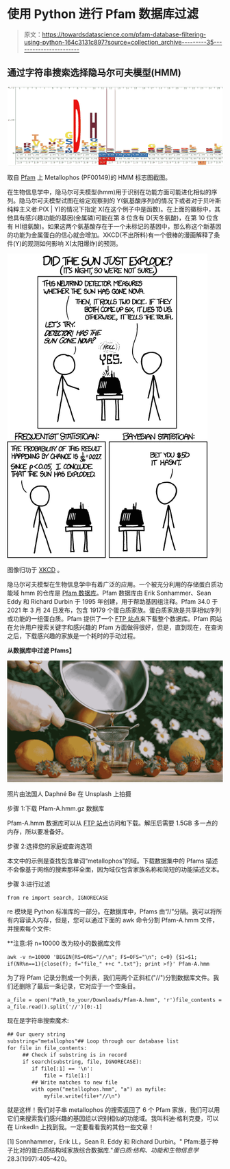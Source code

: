 # 使用 Python 进行 Pfam 数据库过滤

> 原文：<https://towardsdatascience.com/pfam-database-filtering-using-python-164c3131c897?source=collection_archive---------35----------------------->

## 通过字符串搜索选择隐马尔可夫模型(HMM)

![](img/19dfc0c98ba822e4aec50e832fa62b5f.png)

取自 [Pfam](https://pfam.xfam.org/family/PF00149#tabview=tab4) 上 Metallophos (PF00149)的 HMM 标志图截图。

在生物信息学中，隐马尔可夫模型(hmm)用于识别在功能方面可能进化相似的序列。隐马尔可夫模型试图在给定观察到的 Y(氨基酸序列)的情况下或者对于贝叶斯纯粹主义者:P(X | Y)的情况下指定 X(在这个例子中是函数)。在上面的徽标中，其他具有感兴趣功能的基因(金属磷)可能在第 8 位含有 D(天冬氨酸)，在第 10 位含有 H(组氨酸)。如果这两个氨基酸存在于一个未标记的基因中，那么称这个新基因的功能为金属蛋白的信心就会增加。XKCD(不出所料)有一个很棒的漫画解释了条件(Y)的观测如何影响 X(太阳爆炸)的预测。

![](img/0250a5bb28242ac9d833f2ed86990b73.png)

图像归功于 [XKCD](https://xkcd.com/1132/) 。

隐马尔可夫模型在生物信息学中有着广泛的应用。一个被充分利用的存储蛋白质功能域 hmm 的仓库是 [Pfam 数据库](https://pfam.xfam.org/)。Pfam 数据库由 Erik Sonhammer、Sean Eddy 和 Richard Durbin 于 1995 年创建，用于帮助基因组注释。Pfam 34.0 于 2021 年 3 月 24 日发布，包含 19179 个蛋白质家族。蛋白质家族是共享相似序列或功能的一组蛋白质。Pfam 提供了一个 [FTP 站点](http://ftp.ebi.ac.uk/pub/databases/Pfam/current_release/)来下载整个数据库。Pfam 网站在允许用户搜索关键字和感兴趣的 Pfam 方面做得很好，但是，直到现在，在查询之后，下载感兴趣的家族是一个耗时的手动过程。

**从数据库中过滤 Pfams】**

![](img/34350536a06107335f32f3d9ad905684.png)

照片由法国人 Daphné Be 在 Unsplash 上拍摄

步骤 1:下载 Pfam-A.hmm.gz 数据库

Pfam-A.hmm 数据库可以从 [FTP 站点](http://ftp.ebi.ac.uk/pub/databases/Pfam/current_release/)访问和下载。解压后需要 1.5GB 多一点的内存，所以要准备好。

步骤 2:选择您的家庭或查询选项

本文中的示例是查找包含单词“metallophos”的域。下载数据集中的 Pfams 描述不会像基于网络的搜索那样全面，因为域仅包含家族名称和简短的功能描述文本。

步骤 3:进行过滤

```
from re import search, IGNORECASE
```

re 模块是 Python 标准库的一部分。在数据库中，Pfams 由“//”分隔。我可以将所有内容读入内存，但是，您可以通过下面的 awk 命令分割 Pfam-A.hmm 文件，并搜索每个文件:

**注意:将 n=10000 改为较小的数据库文件

```
awk -v n=10000 'BEGIN{RS=ORS="//\n"; FS=OFS="\n"; c=0} {$1=$1; if(NR%n==1){close(f); f="file_" ++c ".txt"}; print >f}' Pfam-A.hmm
```

为了将 Pfam 记录分割成一个列表，我们用两个正斜杠("//")分割数据库文件。我们还删除了最后一条记录，它对应于一个空条目。

```
a_file = open("Path_to_your/Downloads/Pfam-A.hmm", 'r')file_contents = a_file.read().split('//')[0:-1]
```

现在是字符串搜索魔术:

```
## Our query string
substring="metallophos"## Loop through our database list
for file in file_contents:
     ## Check if substring is in record 
     if search(substring, file, IGNORECASE):
        if file[:1] == '\n':
            file = file[1:]
        ## Write matches to new file
        with open("metallophos.hmm", "a") as myfile:
            myfile.write(file+"//\n")
```

就是这样！我们对子串 metallophos 的搜索返回了 6 个 Pfam 家族，我们可以用它们来搜索我们感兴趣的基因组以识别相似的功能域。我叫科迪·格利克曼，可以在 LinkedIn 上找到我。一定要看看我的其他一些文章！

</data-augmentation-in-medical-images-95c774e6eaae>  </building-a-beautiful-static-webpage-using-github-f0f92c6e1f02>  </creating-photo-mosaics-using-python-49100e87efc>  

[1] Sonnhammer，Erik LL，Sean R. Eddy 和 Richard Durbin。" Pfam:基于种子比对的蛋白质结构域家族综合数据库."*蛋白质:结构、功能和生物信息学*28.3(1997):405–420。